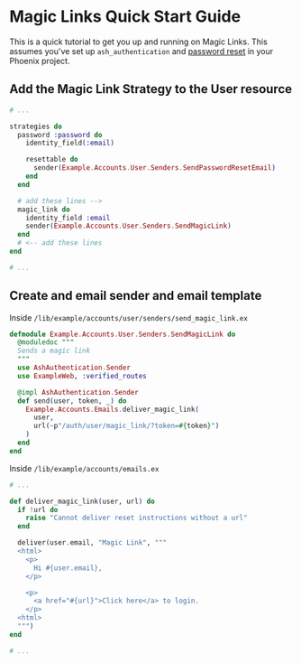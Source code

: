 # Magic Links Quick Start Guide

This is a quick tutorial to get you up and running on Magic Links.
This assumes you've set up `ash_authentication` and [password reset](https://ash-hq.org/docs/guides/ash_authentication_phoenix/latest/tutorials/getting-started-with-ash-authentication-phoenix) in your Phoenix project.

## Add the Magic Link Strategy to the User resource

```elixir
# ...

strategies do
  password :password do
    identity_field(:email)

    resettable do
      sender(Example.Accounts.User.Senders.SendPasswordResetEmail)
    end
  end

  # add these lines -->
  magic_link do
    identity_field :email
    sender(Example.Accounts.User.Senders.SendMagicLink)
  end
  # <-- add these lines
end

# ...
```

## Create and email sender and email template

Inside `/lib/example/accounts/user/senders/send_magic_link.ex`

```elixir
defmodule Example.Accounts.User.Senders.SendMagicLink do
  @moduledoc """
  Sends a magic link
  """
  use AshAuthentication.Sender
  use ExampleWeb, :verified_routes

  @impl AshAuthentication.Sender
  def send(user, token, _) do
    Example.Accounts.Emails.deliver_magic_link(
      user,
      url(~p"/auth/user/magic_link/?token=#{token}")
    )
  end
end
```

Inside `/lib/example/accounts/emails.ex`

```elixir
# ...

def deliver_magic_link(user, url) do
  if !url do
    raise "Cannot deliver reset instructions without a url"
  end

  deliver(user.email, "Magic Link", """
  <html>
    <p>
      Hi #{user.email},
    </p>

    <p>
      <a href="#{url}">Click here</a> to login.
    </p>
  <html>
  """)
end

# ...
```

